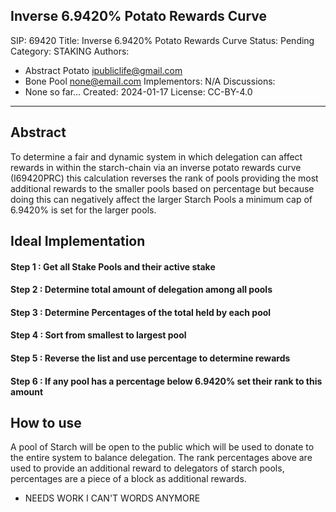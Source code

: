 Inverse 6.9420% Potato Rewards Curve
---
SIP: 69420
Title: Inverse 6.9420% Potato Rewards Curve
Status: Pending
Category: STAKING
Authors:
  - Abstract Potato <ipubliclife@gmail.com>
  - Bone Pool <none@email.com>
Implementors: N/A
Discussions:
  - None so far...
Created: 2024-01-17
License: CC-BY-4.0
---

## Abstract
To determine a fair and dynamic system in which delegation can affect rewards in within the starch-chain via an inverse potato rewards curve (I69420PRC) this calculation reverses the rank of pools providing the most additional rewards to the smaller pools based on percentage but because doing this can negatively affect the larger Starch Pools a minimum cap of 6.9420% is set for the larger pools. 

## Ideal Implementation
#### Step 1 : Get all Stake Pools and their active stake
#### Step 2 : Determine total amount of delegation among all pools
#### Step 3 : Determine Percentages of the total held by each pool
#### Step 4 : Sort from smallest to largest pool
#### Step 5 : Reverse the list and use percentage to determine rewards
#### Step 6 : If any pool has a percentage below 6.9420% set their rank to this amount

## How to use
A pool of Starch will be open to the public which will be used to donate to the entire system to balance delegation.
The rank percentages above are used to provide an additional reward to delegators of starch pools, percentages are a piece of a block as additional rewards.
- NEEDS WORK I CAN'T WORDS ANYMORE 
